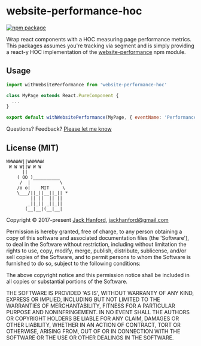 # website-performance-hoc

[![npm package][npm-badge]][npm]

Wrap react components with a HOC measuring page performance metrics. This packages assumes you're tracking via segment and is simply providing a react-y HOC implementation of the [website-performance](https://github.com/hanford/website-performance) npm module.

[npm-badge]: https://img.shields.io/npm/v/npm-package.png?style=flat-square
[npm]: https://www.npmjs.org/package/npm-package

## Usage

```js
import withWebsitePerformance from 'website-performance-hoc'

class MyPage extends React.PureComponent {
  ...
}

export default withWebsitePerformance(MyPage, { eventName: 'Performance.Track' })
```

Questions? Feedback? [Please let me know](https://github.com/hanford/website-performance-hoc/issues/new)

## License (MIT)

```
WWWWWW||WWWWWW
 W W W||W W W
      ||
    ( OO )__________
     /  |           \
    /o o|    MIT     \
    \___/||_||__||_|| *
         || ||  || ||
        _||_|| _||_||
       (__|__|(__|__|
```
Copyright © 2017-present [Jack Hanford](http://jackhanford.com), jackhanford@gmail.com

Permission is hereby granted, free of charge, to any person obtaining a copy of this software and associated documentation files (the 'Software'), to deal in the Software without restriction, including without limitation the rights to use, copy, modify, merge, publish, distribute, sublicense, and/or sell copies of the Software, and to permit persons to whom the Software is furnished to do so, subject to the following conditions:

The above copyright notice and this permission notice shall be included in all copies or substantial portions of the Software.

THE SOFTWARE IS PROVIDED 'AS IS', WITHOUT WARRANTY OF ANY KIND, EXPRESS OR IMPLIED, INCLUDING BUT NOT LIMITED TO THE WARRANTIES OF MERCHANTABILITY, FITNESS FOR A PARTICULAR PURPOSE AND NONINFRINGEMENT. IN NO EVENT SHALL THE AUTHORS OR COPYRIGHT HOLDERS BE LIABLE FOR ANY CLAIM, DAMAGES OR OTHER LIABILITY, WHETHER IN AN ACTION OF CONTRACT, TORT OR OTHERWISE, ARISING FROM, OUT OF OR IN CONNECTION WITH THE SOFTWARE OR THE USE OR OTHER DEALINGS IN THE SOFTWARE.
